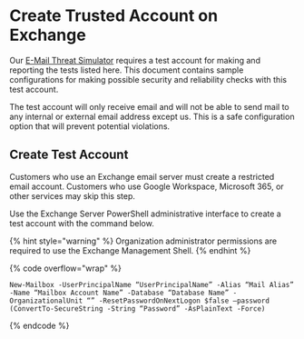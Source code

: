 # Create Trusted Account on Exchange

Our [E-Mail Threat Simulator](https://keepnetlabs.com/products/email-threat-simulator) requires a test account for making and reporting the tests listed here. This document contains sample configurations for making possible security and reliability checks with this test account.

The test account will only receive email and will not be able to send mail to any internal or external email address except us. This is a safe configuration option that will prevent potential violations.

## Create Test Account

Customers who use an Exchange email server must create a restricted email account. Customers who use Google Workspace, Microsoft 365, or other services may skip this step.

Use the Exchange Server PowerShell administrative interface to create a test account with the command below.

{% hint style="warning" %}
Organization administrator permissions are required to use the Exchange Management Shell.
{% endhint %}

{% code overflow="wrap" %}
```
New-Mailbox -UserPrincipalName “UserPrincipalName” -Alias “Mail Alias” -Name “Mailbox Account Name” -Database “Database Name” -OrganizationalUnit “” -ResetPasswordOnNextLogon $false –password (ConvertTo-SecureString -String “Password” -AsPlainText -Force)
```
{% endcode %}
